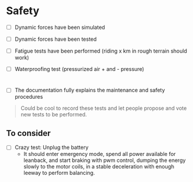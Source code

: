 # Safety
- [ ] Dynamic forces have been simulated
- [ ] Dynamic forces have been tested
- [ ] Fatigue tests have been performed (riding x km in rough terrain should work)
- [ ] Waterproofing test (pressurized air + and - pressure)


# 
- [ ] The documentation fully explains the maintenance and safety procedures

> Could be cool to record these tests and let people propose and vote new tests to be performed.


## To consider
- [ ] Crazy test: Unplug the battery
    - It should enter emergency mode, spend all power available for leanback, and start braking with pwm control, dumping the energy slowly to the motor coils, in a stable deceleration with enough leeway to perform balancing.